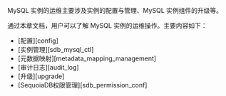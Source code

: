 [^_^]:
     MySQL 实例-运维 Readme

MySQL 实例的运维主要涉及实例的配置与管理、MySQL 实例组件的升级等。

通过本章文档，用户可以了解 MySQL 实例的运维操作。主要内容如下：

- [配置][config]
- [实例管理][sdb_mysql_ctl]
- [元数据映射][metadata_mapping_management]
- [审计日志][audit_log]
- [升级][upgrade]
- [SequoiaDB权限管理][sdb_permission_conf]


[^_^]:
    本文使用的所有引用及链接
[config]:manual/Database_Instance/Relational_Instance/MySQL_Instance/Maintainance/config.md
[sdb_mysql_ctl]:manual/Database_Instance/Relational_Instance/MySQL_Instance/Maintainance/sdb_mysql_ctl.md
[metadata_mapping_management]:manual/Database_Instance/Relational_Instance/MySQL_Instance/Maintainance/metadata_mapping_management.md
[audit_log]:manual/Database_Instance/Relational_Instance/MySQL_Instance/Maintainance/audit_log.md
[upgrade]:manual/Database_Instance/Relational_Instance/MySQL_Instance/Maintainance/upgrade.md
[sdb_permission_conf]:manual/Database_Instance/Relational_Instance/MySQL_Instance/Maintainance/sdb_permission_conf.md